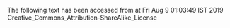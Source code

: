 The following text has been accessed from at Fri Aug 9 01:03:49 IST 2019
Creative_Commons_Attribution-ShareAlike_License
